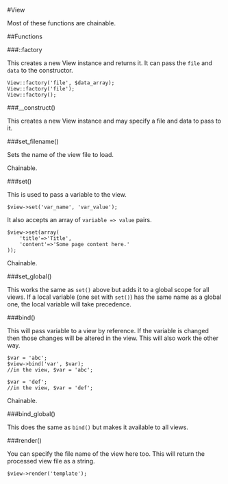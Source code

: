 #View

Most of these functions are chainable.

##Functions

###::factory

This creates a new View instance and returns it. It can pass the <code>file</code> and <code>data</code> to the constructor.

    View::factory('file', $data_array);
    View::factory('file');
    View::factory();

###__construct()

This creates a new View instance and may specify a file and data to pass to it.

###set_filename()

Sets the name of the view file to load.

Chainable.

###set()

This is used to pass a variable to the view.

    $view->set('var_name', 'var_value');

It also accepts an array of <code>variable => value</code> pairs.

    $view->set(array(
        'title'=>'Title',
        'content'=>'Some page content here.'
    ));

Chainable.

###set_global()

This works the same as <code>set()</code> above but adds it to a global scope for all views. If a local variable (one set with <code>set()</code>) has the same name as a global one, the local variable will take precedence.

###bind()

This will pass variable to a view by reference. If the variable is changed then those changes will be altered in the view. This will also work the other way.

    $var = 'abc';
    $view->bind('var', $var);
    //in the view, $var = 'abc';
    
    $var = 'def';
    //in the view, $var = 'def';

Chainable.

###bind_global()

This does the same as <code>bind()</code> but makes it available to all views.

###render()

You can specify the file name of the view here too. This will return the processed view file as a string.

    $view->render('template');
